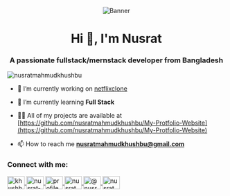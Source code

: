 <p align="center">
  <img src="https://wallpaperaccess.com/full/6272395.gif" alt="Banner"/>
</p>

<h1 align="center">Hi 👋, I'm Nusrat</h1>
<h3 align="center">A passionate fullstack/mernstack developer from Bangladesh</h3>

<p align="left"> 
  <img src="https://komarev.com/ghpvc/?username=nusratmahmudkhushbu&label=Profile%20views&color=0e75b6&style=flat" alt="nusratmahmudkhushbu" /> 
</p>

- 🔭 I’m currently working on [netflixclone](https://github.com/nusratmahmudkhushbu/netflixclone)

- 🌱 I’m currently learning **Full Stack**

- 👨‍💻 All of my projects are available at [https://github.com/nusratmahmudkhushbu/My-Protfolio-Website](https://github.com/nusratmahmudkhushbu/My-Protfolio-Website)

- 📫 How to reach me **nusratmahmudkhushbu@gmail.com**

<h3 align="left">Connect with me:</h3>
<p align="left">
  <a href="https://twitter.com/khushbu2024" target="blank">
    <img align="center" src="https://raw.githubusercontent.com/rahuldkjain/github-profile-readme-generator/master/src/images/icons/Social/twitter.svg" alt="khushbu2024" height="30" width="40" />
  </a>
  <a href="https://linkedin.com/in/nusrat-mahmud-ba1348260" target="blank">
    <img align="center" src="https://raw.githubusercontent.com/rahuldkjain/github-profile-readme-generator/master/src/images/icons/Social/linked-in-alt.svg" alt="nusrat-mahmud-ba1348260" height="30" width="40" />
  </a>
  <a href="https://fb.com/profile.php?id=61559819073397" target="blank">
    <img align="center" src="https://raw.githubusercontent.com/rahuldkjain/github-profile-readme-generator/master/src/images/icons/Social/facebook.svg" alt="profile.php?id=61559819073397" height="30" width="40" />
  </a>
  <a href="https://instagram.com/nusrat_khushbu" target="blank">
    <img align="center" src="https://raw.githubusercontent.com/rahuldkjain/github-profile-readme-generator/master/src/images/icons/Social/instagram.svg" alt="nusrat_khushbu" height="30" width="40" />
  </a>
  <a href="https://www.youtube.com/c/@nusratmahmud4920" target="blank">
    <img align="center" src="https://raw.githubusercontent.com/rahuldkjain/github-profile-readme-generator/master/src/images/icons/Social/youtube.svg" alt="@nusratmahmud4920" height="30" width="40" />
  </a>
  <a href="https://www.hackerrank.com/nusratmahmudkhu1" target="blank">
    <img align="center" src="https://raw.githubusercontent.com/rahuldkjain/github-profile-readme-generator/master/src/images/icons/Social/hackerrank.svg" alt="nusratmahmudkhu1" height="30" width="40" />
  </a>
</p>

